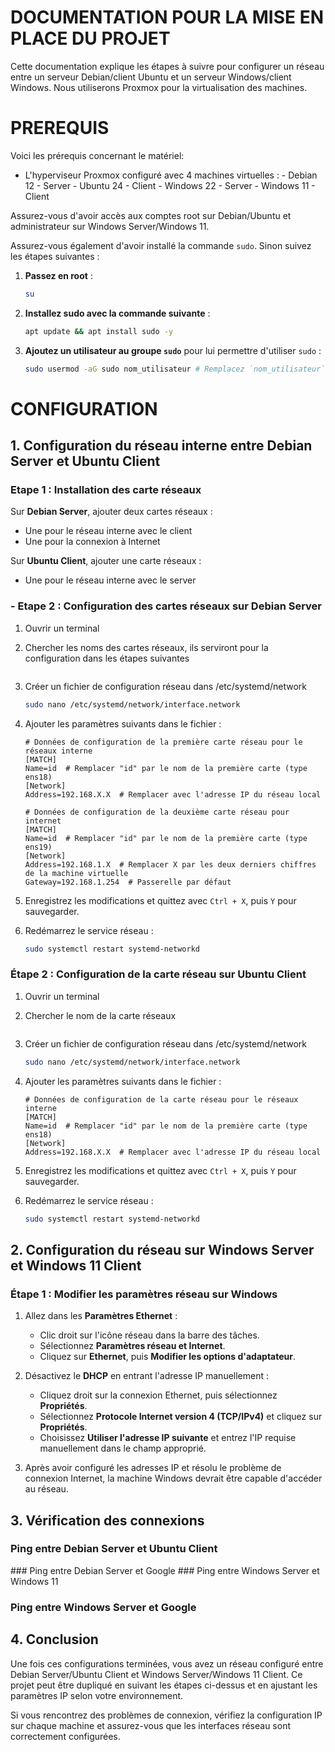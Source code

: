 
# DOCUMENTATION POUR LA MISE EN PLACE DU PROJET 

Cette documentation explique les étapes à suivre pour configurer un réseau entre un serveur Debian/client Ubuntu et un serveur Windows/client Windows.
Nous utiliserons Proxmox pour la virtualisation des machines.  


# PREREQUIS

Voici les prérequis concernant le matériel:
- L'hyperviseur Proxmox configuré avec 4 machines virtuelles : 
      - Debian 12 - Server 
      - Ubuntu 24 - Client 
      - Windows 22 - Server
      - Windows 11 - Client

Assurez-vous d'avoir accès aux comptes root sur Debian/Ubuntu et administrateur sur Windows Server/Windows 11.

Assurez-vous également d'avoir installé la commande `sudo`. Sinon suivez les étapes suivantes : 

1. **Passez en root** :
   ```bash
   su
   ```

2. **Installez sudo avec la commande suivante** :
   ```bash
   apt update && apt install sudo -y 
   ```

3. **Ajoutez un utilisateur au groupe `sudo`** pour lui permettre d'utiliser `sudo` :
   ```bash
   sudo usermod -aG sudo nom_utilisateur # Remplacez `nom_utilisateur` par le nom de l'utilisateur.


# CONFIGURATION   


## 1. Configuration du réseau interne entre Debian Server et Ubuntu Client

### Etape 1 : Installation des carte réseaux

Sur **Debian Server**, ajouter deux cartes réseaux :
   - Une pour le réseau interne avec le client
   - Une pour la connexion à Internet

Sur **Ubuntu Client**, ajouter une carte réseaux :
   - Une pour le réseau interne avec le server

### - Etape 2 : Configuration des cartes réseaux sur Debian Server

1. Ouvrir un terminal 

2. Chercher les noms des cartes réseaux, ils serviront pour la configuration dans les étapes suivantes 
   ```ip a
   ```

2. Créer un fichier de configuration réseau dans /etc/systemd/network 
   ```bash
   sudo nano /etc/systemd/network/interface.network
   ```

3. Ajouter les paramètres suivants dans le fichier :
   ```
   # Données de configuration de la première carte réseau pour le réseaux interne 
   [MATCH]
   Name=id  # Remplacer "id" par le nom de la première carte (type ens18)
   [Network]
   Address=192.168.X.X  # Remplacer avec l'adresse IP du réseau local

   # Données de configuration de la deuxième carte réseau pour internet 
   [MATCH]
   Name=id  # Remplacer "id" par le nom de la première carte (type ens19)
   [Network]
   Address=192.168.1.X  # Remplacer X par les deux derniers chiffres de la machine virtuelle 
   Gateway=192.168.1.254  # Passerelle par défaut
   ```

4. Enregistrez les modifications et quittez avec `Ctrl + X`, puis `Y` pour sauvegarder.

5. Redémarrez le service réseau :
   ```bash
   sudo systemctl restart systemd-networkd
   ```

### Étape 2 : Configuration de la carte réseau sur Ubuntu Client

1. Ouvrir un terminal 

2. Chercher le nom de la carte réseaux
   ```ip a
   ```

2. Créer un fichier de configuration réseau dans /etc/systemd/network 
   ```bash
   sudo nano /etc/systemd/network/interface.network
   ```

3. Ajouter les paramètres suivants dans le fichier :
   ```
   # Données de configuration de la carte réseau pour le réseaux interne 
   [MATCH]
   Name=id  # Remplacer "id" par le nom de la première carte (type ens18)
   [Network]
   Address=192.168.X.X  # Remplacer avec l'adresse IP du réseau local
   ```

4. Enregistrez les modifications et quittez avec `Ctrl + X`, puis `Y` pour sauvegarder.

5. Redémarrez le service réseau :
   ```bash
   sudo systemctl restart systemd-networkd
   ```

## 2. Configuration du réseau sur Windows Server et Windows 11 Client

### Étape 1 : Modifier les paramètres réseau sur Windows

1. Allez dans les **Paramètres Ethernet** :
   - Clic droit sur l'icône réseau dans la barre des tâches.
   - Sélectionnez **Paramètres réseau et Internet**.
   - Cliquez sur **Ethernet**, puis **Modifier les options d'adaptateur**.

2. Désactivez le **DHCP** en entrant l'adresse IP manuellement :
   - Cliquez droit sur la connexion Ethernet, puis sélectionnez **Propriétés**.
   - Sélectionnez **Protocole Internet version 4 (TCP/IPv4)** et cliquez sur **Propriétés**.
   - Choisissez **Utiliser l'adresse IP suivante** et entrez l'IP requise manuellement dans le champ approprié.

3. Après avoir configuré les adresses IP et résolu le problème de connexion Internet, la machine Windows devrait être capable d'accéder au réseau.

## 3. Vérification des connexions 

### Ping entre Debian Server et Ubuntu Client 
### Ping entre Debian Server et Google 
### Ping entre Windows Server et Windows 11 
### Ping entre Windows Server et Google

## 4. Conclusion

Une fois ces configurations terminées, vous avez un réseau configuré entre Debian Server/Ubuntu Client et Windows Server/Windows 11 Client. Ce projet peut être dupliqué en suivant les étapes ci-dessus et en ajustant les paramètres IP selon votre environnement.

Si vous rencontrez des problèmes de connexion, vérifiez la configuration IP sur chaque machine et assurez-vous que les interfaces réseau sont correctement configurées.
